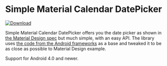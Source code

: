 Simple Material Calendar DatePicker
======================================================
[ ![Download](https://api.bintray.com/packages/novachevskyi/maven/MaterialCalendarDatePicker/images/download.svg) ](https://bintray.com/novachevskyi/maven/MaterialCalendarDatePicker/_latestVersion)


Simple Material Calendar DatePicker offers you the date picker as shown in [the Material Design spec](http://www.google.com/design/spec/components/pickers.html) but much simple, with an
easy API.
The library uses [the code from the Android frameworks](https://android.googlesource.com/platform/frameworks/opt/datetimepicker/) as a base and tweaked it to be as close as possible to Material Design example.

Support for Android 4.0 and newer.
